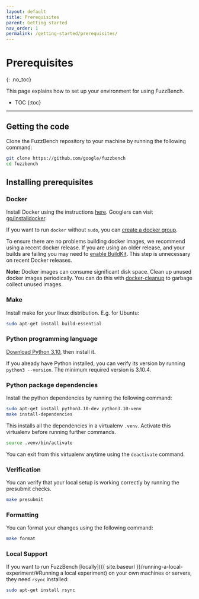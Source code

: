 ```yaml
---
layout: default
title: Prerequisites
parent: Getting started
nav_order: 1
permalink: /getting-started/prerequisites/
---
```


# Prerequisites
{: .no_toc}

This page explains how to set up your environment for using FuzzBench.

- TOC
{:toc}

---

## Getting the code

Clone the FuzzBench repository to your machine by running the following command:

```bash
git clone https://github.com/google/fuzzbench
cd fuzzbench
```

## Installing prerequisites

### Docker

Install Docker using the instructions
[here](https://docs.docker.com/engine/installation).
Googlers can visit [go/installdocker](https://goto.google.com/installdocker).

If you want to run `docker` without `sudo`, you can
[create a docker group](https://docs.docker.com/engine/install/linux-postinstall/#manage-docker-as-a-non-root-user).

To ensure there are no problems building docker images, we recommend using a
recent docker release. If you are using an older release, and your builds are
failing you may need to
[enable BuildKit](https://google.github.io/oss-fuzz/getting-started/new-project-guide/#prerequisites).
This step is unnecessary on recent Docker releases.

**Note:** Docker images can consume significant disk space. Clean up unused
docker images periodically. You can do this with
[docker-cleanup](https://gist.github.com/mikea/d23a839cba68778d94e0302e8a2c200f)
to garbage collect unused images.

### Make

Install make for your linux distribution. E.g. for Ubuntu:

```bash
sudo apt-get install build-essential
```

### Python programming language

[Download Python 3.10](https://www.python.org/downloads/release/python-3104/),
then install it.

If you already have Python installed, you can verify its version by running
`python3 --version`. The minimum required version is 3.10.4.

### Python package dependencies

Install the python dependencies by running the following command:

```bash
sudo apt-get install python3.10-dev python3.10-venv
make install-dependencies
```

This installs all the dependencies in a virtualenv `.venv`. Activate this
virtualenv before running further commands.

```bash
source .venv/bin/activate
```

You can exit from this virtualenv anytime using the `deactivate` command.

### Verification

You can verify that your local setup is working correctly by running the
presubmit checks.

```bash
make presubmit
```

### Formatting

You can format your changes using the following command:

```bash
make format
```

### Local Support

If you want to run FuzzBench [locally]({{ site.baseurl }}/running-a-local-experiment/#Running a local experiment)
on your own machines or servers, they need `rsync` installed:
```bash
sudo apt-get install rsync
```
